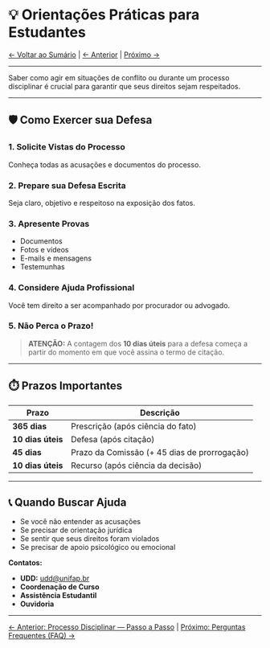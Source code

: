# 💡 Orientações Práticas para Estudantes

[← Voltar ao Sumário](../README.md) | [← Anterior](09-processo-disciplinar--passo-a-passo.md) | [Próximo →](11-perguntas-frequentes-faq.md)

---

Saber como agir em situações de conflito ou durante um processo disciplinar é crucial para garantir que seus direitos sejam respeitados.

---

## 🛡️ Como Exercer sua Defesa

### 1. Solicite Vistas do Processo

Conheça todas as acusações e documentos do processo.

### 2. Prepare sua Defesa Escrita

Seja claro, objetivo e respeitoso na exposição dos fatos.

### 3. Apresente Provas

- Documentos
- Fotos e vídeos
- E-mails e mensagens
- Testemunhas

### 4. Considere Ajuda Profissional

Você tem direito a ser acompanhado por procurador ou advogado.

### 5. Não Perca o Prazo!

> **ATENÇÃO:** A contagem dos **10 dias úteis** para a defesa começa a partir do momento em que você assina o termo de citação.

---

## ⏱️ Prazos Importantes

| Prazo | Descrição |
|-------|-----------|
| **365 dias** | Prescrição (após ciência do fato) |
| **10 dias úteis** | Defesa (após citação) |
| **45 dias** | Prazo da Comissão (+ 45 dias de prorrogação) |
| **10 dias úteis** | Recurso (após ciência da decisão) |

---

## 📞 Quando Buscar Ajuda

- Se você não entender as acusações
- Se precisar de orientação jurídica
- Se sentir que seus direitos foram violados
- Se precisar de apoio psicológico ou emocional

**Contatos:**
- **UDD:** udd@unifap.br
- **Coordenação de Curso**
- **Assistência Estudantil**
- **Ouvidoria**

---

[← Anterior: Processo Disciplinar — Passo a Passo](09-processo-disciplinar--passo-a-passo.md) | [Próximo: Perguntas Frequentes (FAQ) →](11-perguntas-frequentes-faq.md)
